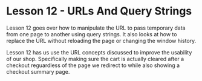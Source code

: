 # Lesson 12 - URLs And Query Strings

Lesson 12 goes over how to manipulate the URL to pass temporary data
from one page to another using query strings. It also looks at how
to replace the URL without reloading the page or changing the window
history.

Lesson 12 has us use the URL concepts discussed to improve the usability
of our shop. Specifically making sure the cart is actually cleared after
a checkout reguardless of the page we redirect to while also showing a
checkout summary page.

